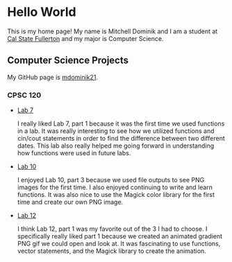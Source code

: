 # Hello World

This is my home page! My name is Mitchell Dominik and I am a student at [Cal State Fullerton](http://www.fullerton.edu/) and my major is Computer Science.

## Computer Science Projects

My GitHub page is [mdominik21](https://github.com/mdominik21).

### CPSC 120

* [Lab 7](https://github.com/cpsc-pilot-fall-2022/cpsc-120-lab-07-mitchell-d-bishoy-f)

    I really liked Lab 7, part 1 because it was the first time we used functions in a lab. It was really interesting to see how we utilized functions and cin/cout statements in order to find the difference between two different dates. This lab also really helped me going forward in understanding how functions were used in future labs.

* [Lab 10](https://github.com/cpsc-pilot-fall-2022/cpsc-120-lab-10-mitchell-d-and-miguel-a)

    I enjoyed Lab 10, part 3 because we used file outputs to see PNG images for the first time. I also enjoyed continuing to write and learn functions. It was also nice to use the Magick color library for the first time and create our own PNG image. 

* [Lab 12](https://github.com/cpsc-pilot-fall-2022/cpsc-120-lab-12-mitchelld-and-miguela)

    I think Lab 12, part 1 was my favorite out of the 3 I had to choose. I specifically really liked part 1 because we created an animated gradient PNG gif we could open and look at. It was fascinating to use functions, vector statements, and the Magick library to create the animation.

